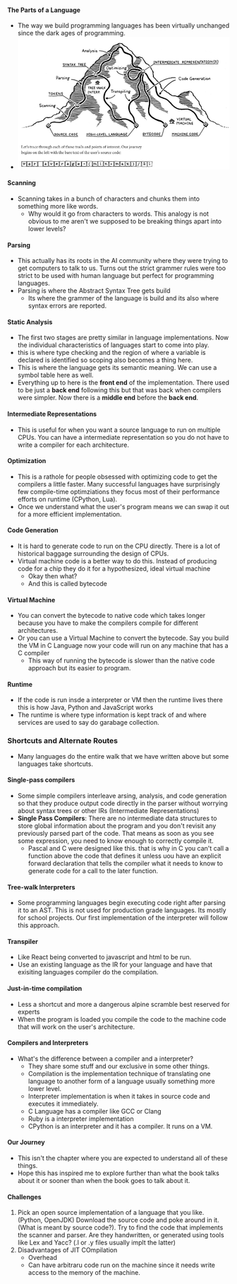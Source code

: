 #### The Parts of a Language
- The way we build programming languages has been virtually unchanged since the dark ages of programming.
- ![Alt text](image.png)
#### Scanning
- Scanning takes in a bunch of characters and chunks them into something more like words.
  - Why would it go from characters to words. This analogy is not obvious to me aren't we supposed to be breaking things apart into lower levels?
#### Parsing
- This actually has its roots in the AI community where they were trying to get computers to talk to us. Turns out the strict grammer rules were too strict to be used with human language but perfect for programming languages.
- Parsing is where the Abstract Syntax Tree gets build
  - Its where the grammer of the language is build and its also where syntax errors are reported.
#### Static Analysis
- The first two stages are pretty similar in language implementations. Now the individual characteristics of languages start to come into play.
- this is where type checking and the region of where a variable is declared is identified so scoping also becomes a thing here.
- This is where the language gets its semantic meaning. We can use a symbol table here as well.
- Everything up to here is the **front end** of the implementation. There used to be just a **back end** following this but that was back when compilers were simpler. Now there is a **middle end** before the **back end**.
#### Intermediate Representations
- This is useful for when you want a source language to run on multiple CPUs. You can have a intermediate representation so you do not have to write a compiler for each architecture.
#### Optimization
- This is a rathole for people obsessed with optimizing code to get the compilers a little faster. Many successful languages have surprisingly few compile-time optimziations they focus most of their performance efforts on runtime (CPython, Lua).
- Once we understand what the user's program means we can swap it out for a more efficient implementation.
#### Code Generation
- It is hard to generate code to run on the CPU directly. There is a lot of historical baggage surrounding the design of CPUs.
- Virtual machine code is a better way to do this. Instead of producing code for a chip they do it for a hypothesized, ideal virtual machine
  - Okay then what?
  - And this is called bytecode
#### Virtual Machine
- You can convert the bytecode to native code which takes longer because you have to make the compilers compile for different architectures.
- Or you can use a Virtual Machine to convert the bytecode. Say you build the VM in C Language now your code will run on any machine that has a C compiler
  - This way of running the bytecode is slower than the native code approach but its easier to program.
#### Runtime
- If the code is run insde a interpreter or VM then the runtime lives there this is how Java, Python and JavaScript works
- The runtime is where type information is kept track of and where services are used to say do garabage collection.
### Shortcuts and Alternate Routes
- Many languages do the entire walk that we have written above but some languages take shortcuts.
#### Single-pass compilers
- Some simple compilers interleave arsing, analysis, and code generation so that they produce output code directly in the parser without worrying about syntax trees or other IRs (Intermediate Representations)
- **Single Pass Compilers**: There are no intermediate data structures to store global information about the program and you don't revisit any previously parsed part of the code. That means as soon as you see some expression, you need to know enough to correctly compile it.
  - Pascal and C were designed like this. that is why in C you can't call a function above the code that defines it unless uou have an explicit forward declaration that tells the compiler what it needs to know to generate code for a call to the later function.
#### Tree-walk Interpreters
- Some programming languages begin executing code right after parsing it to an AST. This is not used for production grade languages. Its mostly for school projects. Our first implementation of the interpreter will follow this approach.
#### Transpiler
- Like React being converted to javascript and html to be run.
- Use an existing language as the IR for your language and have that exisiting languages compiler do the compilation.
#### Just-in-time compilation
- Less a shortcut and more a dangerous alpine scramble best reserved for experts
- When the program is loaded you compile the code to the machine code that will work on the user's architecture.
#### Compilers and Interpreters
- What's the difference between a compiler and a interpreter?
  - They share some stuff and our exclusive in some other things.
  - Compilation is the implementation technique of translating one language to another form of a language usually something more lower level.
  - Interpreter implementation is when it takes in source code and executes it immediately.
  - C Language has a compiler like GCC or Clang
  - Ruby is a interpreter implementation
  - CPython is an interpreter and it has a compiler. It runs on a VM.
#### Our Journey
- This isn't the chapter where you are expected to understand all of these things.
- Hope this has inspired me to explore further than what the book talks about it or sooner than when the book goes to talk about it.
#### Challenges
1. Pick an open source implementation of a language that you like. (Python, OpenJDK) Download the source code and poke around in it. (What is meant by source code?). Try to find the code that implements the scanner and parser. Are they handwritten, or generated using tools like Lex and Yacc? (.l or .y files usually implt the latter)
2. Disadvantages of JIT COmpilation
   - Overhead
   - Can have arbitraru code run on the machine since it needs write access to the memory of the machine.